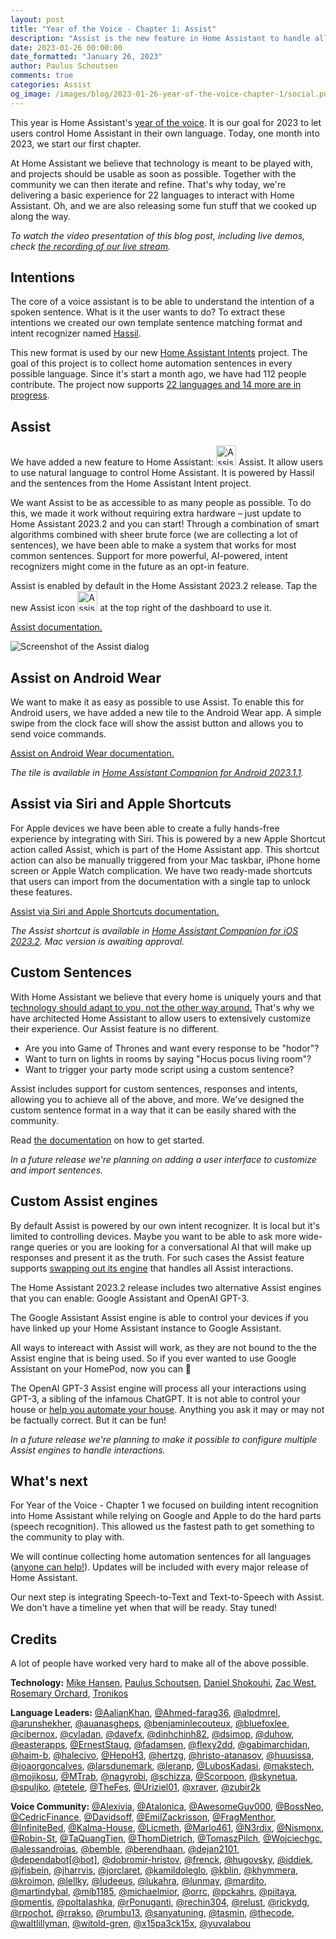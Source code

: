 ```yaml
---
layout: post
title: "Year of the Voice - Chapter 1: Assist"
description: "Assist is the new feature in Home Assistant to handle all your conversations."
date: 2023-01-26 00:00:00
date_formatted: "January 26, 2023"
author: Paulus Schoutsen
comments: true
categories: Assist
og_image: /images/blog/2023-01-26-year-of-the-voice-chapter-1/social.png
---
```


This year is Home Assistant's [year of the voice](https://www.home-assistant.io/blog/2022/12/20/year-of-voice/). It is our goal for 2023 to let users control Home Assistant in their own language. Today, one month into 2023, we start our first chapter.

At Home Assistant we believe that technology is meant to be played with, and projects should be usable as soon as possible. Together with the community we can then iterate and refine. That's why today, we're delivering a basic experience for 22 languages to interact with Home Assistant. Oh, and we are also releasing some fun stuff that we cooked up along the way.

_To watch the video presentation of this blog post, including live demos, check [the recording of our live stream](https://www.youtube.com/live/ixgNT3RETPg)._

## Intentions

The core of a voice assistant is to be able to understand the intention of a spoken sentence. What is it the user wants to do? To extract these intentions we created our own template sentence matching format and intent recognizer named [Hassil](https://github.com/home-assistant/hassil).

This new format is used by our new [Home Assistant Intents](https://github.com/home-assistant/intents) project. The goal of this project is to collect home automation sentences in every possible language. Since it's start a month ago, we have had 112 people contribute. The project now supports [22 languages and 14 more are in progress](https://home-assistant.github.io/intents/).

## Assist

We have added a new feature to Home Assistant: <img src='/images/assist/assist-icon.svg' alt='Assist icon' style='height: 32px' class='no-shadow'> Assist. It allow users to use natural language to control Home Assistant. It is powered by Hassil and the sentences from the Home Assistant Intent project.

<!--more-->

We want Assist to be as accessible to as many people as possible. To do this, we made it work without requiring extra hardware – just update to Home Assistant 2023.2 and you can start! Through a combination of smart algorithms combined with sheer brute force (we are collecting a lot of sentences), we have been able to make a system that works for most common sentences. Support for more powerful, AI-powered, intent recognizers might come in the future as an opt-in feature.

Assist is enabled by default in the Home Assistant 2023.2 release. Tap the new Assist icon <img src='/images/assist/assist-icon.svg' alt='Assist icon' style='height: 32px' class='no-shadow'> at the top right of the dashboard to use it.

[Assist documentation.](https://www.home-assistant.io/docs/assist/)

<img src="/images/blog/2023-01-26-year-of-the-voice-chapter-1/assist-dialog.png" alt="Screenshot of the Assist dialog" class='no-shadow' />

## Assist on Android Wear

We want to make it as easy as possible to use Assist. To enable this for Android users, we have added a new tile to the Android Wear app. A simple swipe from the clock face will show the assist button and allows you to send voice commands.

[Assist on Android Wear documentation.](https://www.home-assistant.io/docs/assist/android/)

_The tile is available in [Home Assistant Companion for Android 2023.1.1](https://play.google.com/store/apps/details?id=io.homeassistant.companion.android&pcampaignid=pcampaignidMKT-Other-global-all-co-prtnr-py-PartBadge-Mar2515-1&pcampaignid=pcampaignidMKT-Other-global-all-co-prtnr-py-PartBadge-Mar2515-1)._

<lite-youtube videoid="Dr_ZCbt8w5k" videotitle="Assist on Android Wear"></lite-youtube>

## Assist via Siri and Apple Shortcuts

For Apple devices we have been able to create a fully hands-free experience by integrating with Siri. This is powered by a new Apple Shortcut action called Assist, which is part of the Home Assistant app. This shortcut action can also be manually triggered from your Mac taskbar, iPhone home screen or Apple Watch complication. We have two ready-made shortcuts that users can import from the documentation with a single tap to unlock these features.

[Assist via Siri and Apple Shortcuts documentation.](https://www.home-assistant.io/docs/assist/apple/)

_The Assist shortcut is available in [Home Assistant Companion for iOS 2023.2](https://apps.apple.com/us/app/home-assistant/id1099568401?itsct=apps_box_badge&itscg=30200). Mac version is awaiting approval._

<lite-youtube videoid="sQ7X7jz1SrA" videotitle="Assist on Apple HomePod"></lite-youtube>

## Custom Sentences

With Home Assistant we believe that every home is uniquely yours and that [technology should adapt to you, not the other way around.](https://www.home-assistant.io/blog/2016/01/19/perfect-home-automation/) That's why we have architected Home Assistant to allow users to extensively customize their experience. Our Assist feature is no different.

- Are you into Game of Thrones and want every response to be "hodor"?
- Want to turn on lights in rooms by saying "Hocus pocus living room"?
- Want to trigger your party mode script using a custom sentence?

Assist includes support for custom sentences, responses and intents, allowing you to achieve all of the above, and more. We've designed the custom sentence format in a way that it can be easily shared with the community.

Read [the documentation](https://www.home-assistant.io/docs/assist/custom_sentences) on how to get started.

_In a future release we're planning on adding a user interface to customize and import sentences._

## Custom Assist engines

By default Assist is powered by our own intent recognizer. It is local but it's limited to controlling devices. Maybe you want to be able to ask more wide-range queries or you are looking for a conversational AI that will make up responses and present it as the truth. For such cases the Assist feature supports [swapping out its engine](https://developers.home-assistant.io/docs/core/conversation/custom_agent) that handles all Assist interactions.

The Home Assistant 2023.2 release includes two alternative Assist engines that you can enable: Google Assistant and OpenAI GPT-3.

The Google Assistant Assist engine is able to control your devices if you have linked up your Home Assistant instance to Google Assistant.

All ways to intereact with Assist will work, as they are not bound to the the Assist engine that is being used. So if you ever wanted to use Google Assistant on your HomePod, now you can 🤭

<lite-youtube videoid="orgTMVy0TrI" videotitle="Google Assistant on Apple HomePod"></lite-youtube>

The OpenAI GPT-3 Assist engine will process all your interactions using GPT-3, a sibling of the infamous ChatGPT. It is not able to control your house or [help you automate your house](/blog/2023/01/23/help-others-leave-ai-at-the-dor/). Anything you ask it may or may not be factually correct. But it can be fun!

_In a future release we're planning to make it possible to configure multiple Assist engines to handle interactions._

## What's next

For Year of the Voice - Chapter 1 we focused on building intent recognition into Home Assistant while relying on Google and Apple to do the hard parts (speech recognition). This allowed us the fastest path to get something to the community to play with.

We will continue collecting home automation sentences for all languages ([anyone can help!](https://developers.home-assistant.io/docs/voice/intent-recognition/)). Updates will be included with every major release of Home Assistant.

Our next step is integrating Speech-to-Text and Text-to-Speech with Assist. We don't have a timeline yet when that will be ready. Stay tuned!

## Credits

A lot of people have worked very hard to make all of the above possible.

**Technology:**
[Mike Hansen](https://github.com/synesthesiam), [Paulus Schoutsen](https://github.com/balloob), [Daniel Shokouhi](https://github.com/dshokouhi), [Zac West](https://github.com/zacwest), [Rosemary Orchard](https://github.com/rosemaryorchard), [Tronikos](https://github.com/tronikos)

**Language Leaders:**
[@AalianKhan](https://github.com/AalianKhan), [@Ahmed-farag36](https://github.com/Ahmed-farag36), [@alpdmrel](https://github.com/alpdmrel), [@arunshekher](https://github.com/arunshekher), [@auanasgheps](https://github.com/auanasgheps), [@benjaminlecouteux](https://github.com/benjaminlecouteux), [@bluefoxlee](https://github.com/bluefoxlee), [@cibernox](https://github.com/cibernox), [@cvladan](https://github.com/cvladan), [@davefx](https://github.com/davefx), [@dinhchinh82](https://github.com/dinhchinh82), [@dsimop](https://github.com/dsimop), [@duhow](https://github.com/duhow), [@easterapps](https://github.com/easterapps), [@ErnestStaug](https://github.com/ErnestStaug), [@fadamsen](https://github.com/fadamsen), [@flexy2dd](https://github.com/flexy2dd), [@gabimarchidan](https://github.com/gabimarchidan), [@haim-b](https://github.com/haim-b), [@halecivo](https://github.com/halecivo), [@HepoH3](https://github.com/HepoH3), [@hertzg](https://github.com/hertzg), [@hristo-atanasov](https://github.com/hristo-atanasov), [@huusissa](https://github.com/huusissa), [@joaorgoncalves](https://github.com/joaorgoncalves), [@larsdunemark](https://github.com/larsdunemark), [@leranp](https://github.com/leranp), [@LubosKadasi](https://github.com/LubosKadasi), [@makstech](https://github.com/makstech), [@mojikosu](https://github.com/mojikosu), [@MTrab](https://github.com/MTrab), [@nagyrobi](https://github.com/nagyrobi), [@schizza](https://github.com/schizza), [@Scorpoon](https://github.com/Scorpoon), [@skynetua](https://github.com/skynetua), [@spuljko](https://github.com/spuljko), [@tetele](https://github.com/tetele), [@TheFes](https://github.com/TheFes), [@Uriziel01](https://github.com/Uriziel01), [@xraver](https://github.com/xraver), [@zubir2k](https://github.com/zubir2k)

**Voice Community:**
[@Alexivia](https://github.com/Alexivia), [@Atalonica](https://github.com/Atalonica), [@AwesomeGuy000](https://github.com/AwesomeGuy000), [@BossNeo](https://github.com/BossNeo), [@CedricFinance](https://github.com/CedricFinance), [@Davidsoff](https://github.com/Davidsoff), [@EmilZackrisson](https://github.com/EmilZackrisson), [@FragMenthor](https://github.com/FragMenthor), [@InfiniteBed](https://github.com/InfiniteBed), [@Kalma-House](https://github.com/Kalma-House), [@Licmeth](https://github.com/Licmeth), [@Marlo461](https://github.com/Marlo461), [@N3rdix](https://github.com/N3rdix), [@Nismonx](https://github.com/Nismonx), [@Robin-St](https://github.com/Robin-St), [@TaQuangTien](https://github.com/TaQuangTien), [@ThomDietrich](https://github.com/ThomDietrich), [@TomaszPilch](https://github.com/TomaszPilch), [@Wojciechgc](https://github.com/Wojciechgc), [@alessandroias](https://github.com/alessandroias), [@bemble](https://github.com/bemble), [@berendhaan](https://github.com/berendhaan), [@dejan2101](https://github.com/dejan2101), [@dependabot[@bot]](https://github.com/dependabot[@bot]), [@dobromir-hristov](https://github.com/dobromir-hristov), [@frenck](https://github.com/frenck), [@hugovsky](https://github.com/hugovsky), [@iddiek](https://github.com/iddiek), [@jfisbein](https://github.com/jfisbein), [@jharrvis](https://github.com/jharrvis), [@jorclaret](https://github.com/jorclaret), [@kamildoleglo](https://github.com/kamildoleglo), [@kblin](https://github.com/kblin), [@khymmera](https://github.com/khymmera), [@kroimon](https://github.com/kroimon), [@lellky](https://github.com/lellky), [@ludeeus](https://github.com/ludeeus), [@lukahra](https://github.com/lukahra), [@lunmay](https://github.com/lunmay), [@mardito](https://github.com/mardito), [@martindybal](https://github.com/martindybal), [@mib1185](https://github.com/mib1185), [@michaelmior](https://github.com/michaelmior), [@orrc](https://github.com/orrc), [@pckahrs](https://github.com/pckahrs), [@piitaya](https://github.com/piitaya), [@pmentis](https://github.com/pmentis), [@poltalashka](https://github.com/poltalashka), [@rPonuganti](https://github.com/rPonuganti), [@rechin304](https://github.com/rechin304), [@relust](https://github.com/relust), [@rickydg](https://github.com/rickydg), [@rpochot](https://github.com/rpochot), [@rrakso](https://github.com/rrakso), [@rumbu13](https://github.com/rumbu13), [@sanyatuning](https://github.com/sanyatuning), [@tasmin](https://github.com/tasmin), [@thecode](https://github.com/thecode), [@waltlillyman](https://github.com/waltlillyman), [@witold-gren](https://github.com/witold-gren), [@x15pa3ck15x](https://github.com/x15pa3ck15x), [@yuvalabou](https://github.com/yuvalabou)
